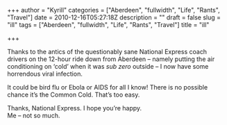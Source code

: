 +++
author = "Kyrill"
categories = ["Aberdeen", "fullwidth", "Life", "Rants", "Travel"]
date = 2010-12-16T05:27:18Z
description = ""
draft = false
slug = "ill"
tags = ["Aberdeen", "fullwidth", "Life", "Rants", "Travel"]
title = "ill"

+++


Thanks to the antics of the questionably sane National Express coach drivers on the 12-hour ride down from Aberdeen – namely putting the air conditioning on ‘cold’ when it was *sub zero* outside – I now have some horrendous viral infection.

It could be bird flu or Ebola or AIDS for all I know! There is no possible chance it’s the Common Cold. That’s too easy.

Thanks, National Express. I hope you’re happy.  
 Me – not so much.


